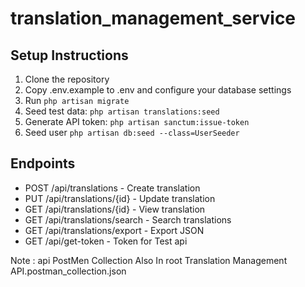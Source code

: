 # translation_management_service

## Setup Instructions
1. Clone the repository
2. Copy .env.example to .env and configure your database settings
4. Run `php artisan migrate`
5. Seed test data: `php artisan translations:seed`
6. Generate API token: `php artisan sanctum:issue-token`
7. Seed user `php artisan db:seed --class=UserSeeder`


## Endpoints
- POST /api/translations - Create translation
- PUT /api/translations/{id} - Update translation
- GET /api/translations/{id} - View translation
- GET /api/translations/search - Search translations
- GET /api/translations/export - Export JSON
- GET /api/get-token - Token for Test api 

Note : api PostMen Collection Also In root  Translation Management API.postman_collection.json
